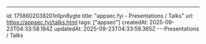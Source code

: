 ---
id: 1758602038201n1pn8ygte
title: "appsec.fyi - Presentations / Talks"
url: https://appsec.fyi/talks.html
tags: ["appsec"]
createdAt: 2025-09-23T04:33:58.184Z
updatedAt: 2025-09-23T04:33:59.365Z
---Presentations / Talks
